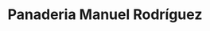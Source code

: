 ---
title: "Panaderia Manuel Rodríguez"
url: /carral/panaderia-manuel-rodriguez/
shop: panadería
---